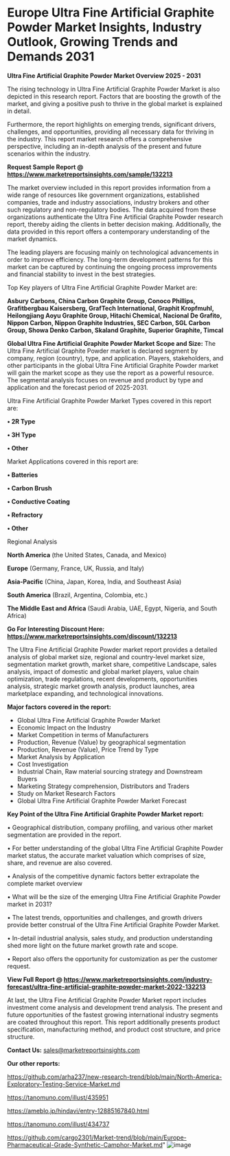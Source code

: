 # Europe Ultra Fine Artificial Graphite Powder Market Insights, Industry Outlook, Growing Trends and Demands 2031

<Strong> Ultra Fine Artificial Graphite Powder Market Overview 2025 - 2031</strong>

The rising technology in Ultra Fine Artificial Graphite Powder Market is also depicted in this research report. Factors that are boosting the growth of the market, and giving a positive push to thrive in the global market is explained in detail.

Furthermore, the report highlights on emerging trends, significant drivers, challenges, and opportunities, providing all necessary data for thriving in the industry. This report market research offers a comprehensive perspective, including an in-depth analysis of the present and future scenarios within the industry.

<strong>Request Sample Report @ <a href=https://www.marketreportsinsights.com/sample/132213>https://www.marketreportsinsights.com/sample/132213</a></strong>

The market overview included in this report provides information from a wide range of resources like government organizations, established companies, trade and industry associations, industry brokers and other such regulatory and non-regulatory bodies. The data acquired from these organizations authenticate the Ultra Fine Artificial Graphite Powder research report, thereby aiding the clients in better decision making. Additionally, the data provided in this report offers a contemporary understanding of the market dynamics.

The leading players are focusing mainly on technological advancements in order to improve efficiency. The long-term development patterns for this market can be captured by continuing the ongoing process improvements and financial stability to invest in the best strategies.

Top Key players of Ultra Fine Artificial Graphite Powder Market are:

<strong>Asbury Carbons, China Carbon Graphite Group, Conoco Phillips, Grafitbergbau Kaisersberg, GrafTech International, Graphit Kropfmuhl, Heilongjiang Aoyu Graphite Group, Hitachi Chemical, Nacional De Grafito, Nippon Carbon, Nippon Graphite Industries, SEC Carbon, SGL Carbon Group, Showa Denko Carbon, Skaland Graphite, Superior Graphite, Timcal</strong>

<strong><b>Global Ultra Fine Artificial Graphite Powder Market Scope and Size:</b></strong>
The Ultra Fine Artificial Graphite Powder market is declared segment by company, region (country), type, and application. Players, stakeholders, and other participants in the global Ultra Fine Artificial Graphite Powder market will gain the market scope as they use the report as a powerful resource. The segmental analysis focuses on revenue and product by type and application and the forecast period of 2025-2031.

Ultra Fine Artificial Graphite Powder Market Types covered in this report are:

<strong>• 2R Type

• 3H Type

• Other</strong>

Market Applications covered in this report are:

<strong>• Batteries

• Carbon Brush

• Conductive Coating

• Refractory

• Other</strong> 

Regional Analysis

<strong>North America</strong> (the United States, Canada, and Mexico)

<strong>Europe</strong> (Germany, France, UK, Russia, and Italy)

<strong>Asia-Pacific</strong> (China, Japan, Korea, India, and Southeast Asia)

<strong>South America</strong> (Brazil, Argentina, Colombia, etc.)

<strong>The Middle East and Africa</strong> (Saudi Arabia, UAE, Egypt, Nigeria, and South Africa)

<strong>Go For Interesting Discount Here: <a href=https://www.marketreportsinsights.com/discount/132213>https://www.marketreportsinsights.com/discount/132213</a></strong>

The Ultra Fine Artificial Graphite Powder market report provides a detailed analysis of global market size, regional and country-level market size, segmentation market growth, market share, competitive Landscape, sales analysis, impact of domestic and global market players, value chain optimization, trade regulations, recent developments, opportunities analysis, strategic market growth analysis, product launches, area marketplace expanding, and technological innovations.

<strong><b>Major factors covered in the report:</b></strong>
<ul>
  <li>Global Ultra Fine Artificial Graphite Powder Market </li>
  <li>Economic Impact on the Industry</li>
  <li>Market Competition in terms of Manufacturers</li>
  <li>Production, Revenue (Value) by geographical segmentation</li>
  <li>Production, Revenue (Value), Price Trend by Type</li>
  <li>Market Analysis by Application</li>
  <li>Cost Investigation</li>
  <li>Industrial Chain, Raw material sourcing strategy and Downstream Buyers</li>
  <li>Marketing Strategy comprehension, Distributors and Traders</li>
  <li>Study on Market Research Factors</li>
  <li>Global Ultra Fine Artificial Graphite Powder Market Forecast</li>
</ul>

<strong><b>Key Point of the Ultra Fine Artificial Graphite Powder Market report:</b></strong>

• Geographical distribution, company profiling, and various other market segmentation are provided in the report.

• For better understanding of the global Ultra Fine Artificial Graphite Powder market status, the accurate market valuation which comprises of size, share, and revenue are also covered.

• Analysis of the competitive dynamic factors better extrapolate the complete market overview

• What will be the size of the emerging Ultra Fine Artificial Graphite Powder market in 2031?

• The latest trends, opportunities and challenges, and growth drivers provide better construal of the Ultra Fine Artificial Graphite Powder Market.

• In-detail industrial analysis, sales study, and production understanding shed more light on the future market growth rate and scope.

• Report also offers the opportunity for customization as per the customer request.

<strong><b>View Full Report @ <a href=https://www.marketreportsinsights.com/industry-forecast/ultra-fine-artificial-graphite-powder-market-2022-132213>https://www.marketreportsinsights.com/industry-forecast/ultra-fine-artificial-graphite-powder-market-2022-132213</a></b></strong>


At last, the Ultra Fine Artificial Graphite Powder Market report includes investment come analysis and development trend analysis. The present and future opportunities of the fastest growing international industry segments are coated throughout this report. This report additionally presents product specification, manufacturing method, and product cost structure, and price structure.

<strong>Contact Us:</strong>
sales@marketreportsinsights.com

<strong>Our other reports:</strong>

<a href=https://github.com/arha237/new-research-trend/blob/main/North-America-Exploratory-Testing-Service-Market.md>https://github.com/arha237/new-research-trend/blob/main/North-America-Exploratory-Testing-Service-Market.md</a>

<a href=https://tanomuno.com/illust/435951>https://tanomuno.com/illust/435951</a>

<a href=https://ameblo.jp/hindavi/entry-12885167840.html>https://ameblo.jp/hindavi/entry-12885167840.html</a>

<a href=https://tanomuno.com/illust/434737>https://tanomuno.com/illust/434737</a>

<a href=https://github.com/cargo2301/Market-trend/blob/main/Europe-Pharmaceutical-Grade-Synthetic-Camphor-Market.md>https://github.com/cargo2301/Market-trend/blob/main/Europe-Pharmaceutical-Grade-Synthetic-Camphor-Market.md</a>"
![image](https://github.com/user-attachments/assets/b384056f-0bef-4413-a8d9-42b35c318821)
